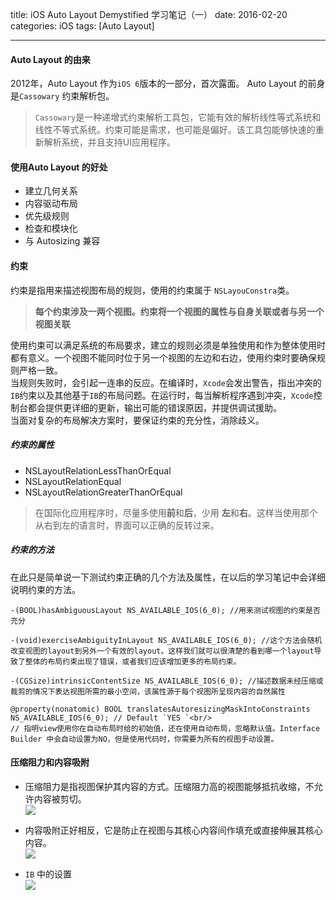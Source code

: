 title: iOS Auto Layout Demystified 学习笔记（一）
date: 2016-02-20 
categories: iOS
tags: [Auto Layout]

---

#### **Auto Layout** 的由来

2012年，Auto Layout 作为`iOS 6`版本的一部分，首次露面。 Auto Layout 的前身是`Cassowary` 约束解析包。

> `Cassowary`是一种递增式约束解析工具包，它能有效的解析线性等式系统和线性不等式系统。约束可能是需求，也可能是偏好。该工具包能够快速的重新解析系统，并且支持UI应用程序。

<!--More-->

#### 使用**Auto Layout** 的好处

+ 建立几何关系
+ 内容驱动布局
+ 优先级规则
+ 检查和模块化
+ 与 Autosizing 兼容

#### 约束

约束是指用来描述视图布局的规则，使用的约束属于 `NSLayouConstra`类。

> **每个约束涉及一两个视图。约束将一个视图的属性与自身关联或者与另一个视图关联**

使用约束可以满足系统的布局要求，建立的规则必须是单独使用和作为整体使用时都有意义。一个视图不能同时位于另一个视图的左边和右边，使用约束时要确保规则严格一致。<br/>
当规则失败时，会引起一连串的反应。在编译时，`Xcode`会发出警告，指出冲突的`IB`约束以及其他基于`IB`的布局问题。在运行时，每当解析程序遇到冲突，`Xcode`控制台都会提供更详细的更新，输出可能的错误原因，并提供调试援助。<br/>
当面对复杂的布局解决方案时，要保证约束的充分性，消除歧义。

##### 约束的属性

+ NSLayoutRelationLessThanOrEqual
+ NSLayoutRelationEqual
+ NSLayoutRelationGreaterThanOrEqual

> 在国际化应用程序时，尽量多使用**前**和**后**，少用 **左**和**右**。这样当使用那个从右到左的语言时，界面可以正确的反转过来。

##### 约束的方法

在此只是简单说一下测试约束正确的几个方法及属性，在以后的学习笔记中会详细说明约束的方法。

```objc
-(BOOL)hasAmbiguousLayout NS_AVAILABLE_IOS(6_0); //用来测试视图的约束是否充分

-(void)exerciseAmbiguityInLayout NS_AVAILABLE_IOS(6_0); //这个方法会随机改变视图的layout到另外一个有效的layout。这样我们就可以很清楚的看到哪一个layout导致了整体的布局约束出现了错误，或者我们应该增加更多的布局约束。

-(CGSize)intrinsicContentSize NS_AVAILABLE_IOS(6_0); //描述数据未经压缩或裁剪的情况下表达视图所需的最小空间，该属性源于每个视图所呈现内容的自然属性

@property(nonatomic) BOOL translatesAutoresizingMaskIntoConstraints NS_AVAILABLE_IOS(6_0); // Default `YES `<br/>
// 指明view使用你在自动布局时给的初始值，还在使用自动布局，忽略默认值。Interface Builder 中会自动设置为NO，但是使用代码时，你需要为所有的视图手动设置。
```

#### 压缩阻力和内容吸附

+ 压缩阻力是指视图保护其内容的方式。压缩阻力高的视图能够抵抗收缩，不允许内容被剪切。<br/>
![](http://7xt3bw.com2.z0.glb.clouddn.com/5.png-water)

+ 内容吸附正好相反，它是防止在视图与其核心内容间作填充或直接伸展其核心内容。<br/>
![](http://7xt3bw.com2.z0.glb.clouddn.com/6.png-water)

+ `IB` 中的设置<br/>
![](http://7xt3bw.com2.z0.glb.clouddn.com/7.png-water)
